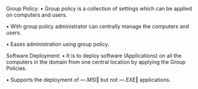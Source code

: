 
Group Policy:
• Group policy is a collection of settings which can be applied
on computers and users.

• With group policy administrator can centrally manage the
computers and users.

• Eases administration using group policy.

Software Deployment:
• It is to deploy software (Applications) on all the computers
in the domain from one central location by applying the
Group Policies.

• Supports the deployment of ―.MSI‖ but not ―.EXE‖
applications.